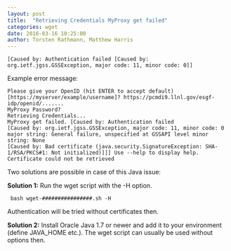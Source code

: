 ```yaml
---
layout: post
title:  "Retrieving Credentials MyProxy get failed"
categories: wget
date: 2016-03-16 10:25:00
author: Torsten Rathmann, Matthew Harris
---
```


    [Caused by: Authentication failed [Caused by: org.ietf.jgss.GSSException, major code: 11, minor code: 0]]

Example error message:

    Please give your OpenID (hit ENTER to accept default) 
    [https://myserver/example/username]? https://pcmdi9.llnl.gov/esgf-idp/openid/....... 
    MyProxy Password? 
    Retrieving Credentials...
    MyProxy get failed. [Caused by: Authentication failed 
    [Caused by: org.ietf.jgss.GSSException, major code: 11, minor code: 0 major string: General failure, unspecified at GSSAPI level minor string: None 
    [Caused by: Bad certificate (java.security.SignatureException: SHA-1/RSA/PKCS#1: Not initialized)]]] Use --help to display help. Certificate could not be retrieved

Two solutions are possible in case of this Java issue:

**Solution 1:** Run the wget script with the -H option.

     bash wget-################.sh -H

Authentication will be tried without certificates then.

**Solution 2:** Install Oracle Java 1.7 or newer and add it to your environment (define JAVA_HOME etc.). The wget script can usually be used without options then.

